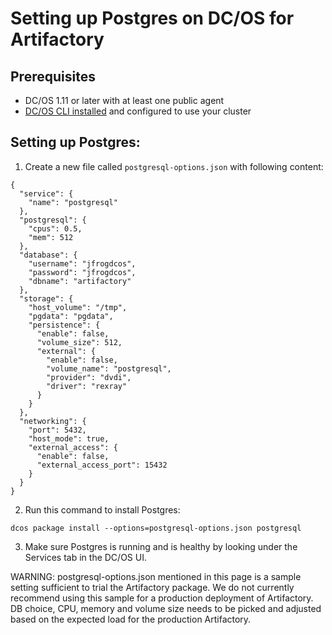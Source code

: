 # Setting up Postgres on DC/OS for Artifactory

## Prerequisites

- DC/OS 1.11 or later with at least one public agent
- [DC/OS CLI installed](https://dcos.io/docs/1.10/usage/cli/install/) and
  configured to use your cluster

## Setting up Postgres:

1. Create a new file called `postgresql-options.json` with following content:

```
{
  "service": {
    "name": "postgresql"
  },
  "postgresql": {
    "cpus": 0.5,
    "mem": 512
  },
  "database": {
    "username": "jfrogdcos",
    "password": "jfrogdcos",
    "dbname": "artifactory"
  },
  "storage": {
    "host_volume": "/tmp",
    "pgdata": "pgdata",
    "persistence": {
      "enable": false,
      "volume_size": 512,
      "external": {
        "enable": false,
        "volume_name": "postgresql",
        "provider": "dvdi",
        "driver": "rexray"
      }
    }
  },
  "networking": {
    "port": 5432,
    "host_mode": true,
    "external_access": {
      "enable": false,
      "external_access_port": 15432
    }
  }
}
```

2. Run this command to install Postgres:

```
dcos package install --options=postgresql-options.json postgresql
```

3. Make sure Postgres is running and is healthy by looking under the Services tab
   in the DC/OS UI.

WARNING: postgresql-options.json mentioned in this page is a sample setting sufficient to trial the Artifactory package.
We do not currently recommend using this sample for a production deployment of Artifactory. 
DB choice, CPU, memory and volume size needs to be picked and adjusted based on the expected load for 
the production Artifactory.
